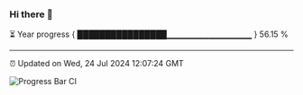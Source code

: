 ### Hi there 👋

⏳ Year progress { ████████████████▁▁▁▁▁▁▁▁▁▁▁▁▁▁ } 56.15 %

---

⏰ Updated on Wed, 24 Jul 2024 12:07:24 GMT

![Progress Bar CI](https://github.com/liununu/liununu/workflows/Progress%20Bar%20CI/badge.svg)
